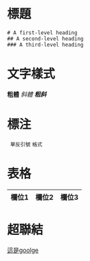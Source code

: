 # 標題

``` markdow
# A first-level heading
## A second-level heading
### A third-level heading

``` 
# 文字樣式

**粗體**
*斜體*
***粗斜***


# 標注

` 單反引號`
`格式`

# 表格
|欄位1|欄位2|欄位3|
|-----|----|-----|

# 超聯結
[這是goolge](www.goolgle.tw)


